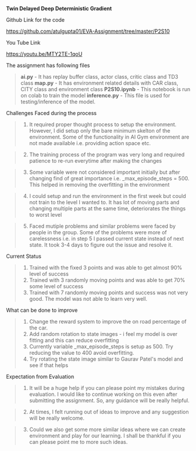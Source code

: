 **Twin Delayed Deep Deterministic Gradient**

Github Link for the code 

https://github.com/atulgupta01/EVA-Assignment/tree/master/P2S10

You Tube Link

https://youtu.be/MTY2TE-1qoU

The assignment has following files

>**ai.py** - It has replay buffer class, actor class, critic class and TD3 class
>**map.py** - It has environment related details with CAR class, CITY class and environment class
>**P2S10.ipynb** - This notebook is run on colab to train the model
>**inference.py** - This file is used for testing/inference of the model.

Challenges Faced during the process

>1. It required proper thought process to setup the environment. However, I did setup only the bare minimum skelton of the environment. Some of the functionality in AI Gym environment are not made available i.e. providing action space etc.

>2. The training process of the program was very long and required patience to re-run everytime after making the changes

>3. Some variable were not considered important initially but after changing find of great importance i.e. _max_episode_steps = 500.
This helped in removing the overfitting in the environment

>4. I could setup and run the environment in the first week but could not train to the level I wanted to. It has lot of moving parts and changing multiple parts at the same time, deteriorates the things to worst level

>5. Faced mutiple problems and similar problems were faced by people in the group. Some of the problems were more of carelessness i.e. in step 5 I passed current state instead of next state. It took 3-4 days to figure out the issue and resolve it.

Current Status

>1. Trained with the fixed 3 points and was able to get almost 90% level of success
>2. Trained with 3 randomly moving points and was able to get 70% some level of success
>3. Trained with 7 randomly moving points and success was not very good. The model was not able to learn very well.

What can be done to improve

>1. Change the reward system to improve the on road percentage of the car.
>2. Add random rotation to state images - i feel my model is over fitting and this can reduce overfitting
>3. Currently variable _max_episode_steps is setup as 500. Try reducing the value to 400 avoid overfitting.
>4. Try rotating the state image similar to Gaurav Patel's model and see if that helps

Expectation from Evaluation

>1. It will be a huge help if you can please point my mistakes during evaluation. I would like to continue working on this even after submitting the assignment. So, any guidance will be really helpful.

>2. At times, I felt running out of ideas to improve and any suggestion will be really welcome.

>3. Could we also get some more similar ideas where we can create environment and play for our learning. I shall be thankful if you can please point me to more such ideas.

